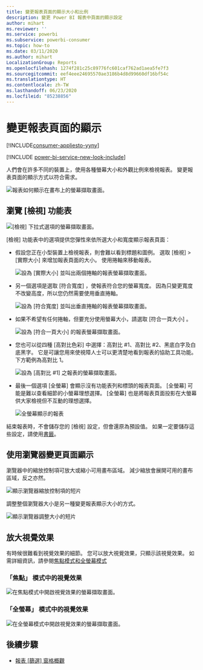 ```yaml
---
title: 變更報表頁面的顯示大小和比例
description: 變更 Power BI 報表中頁面的顯示設定
author: mihart
ms.reviewer: ''
ms.service: powerbi
ms.subservice: powerbi-consumer
ms.topic: how-to
ms.date: 03/11/2020
ms.author: mihart
LocalizationGroup: Reports
ms.openlocfilehash: 1274f281c25c89776fc601caf762ad1aea5fe7f3
ms.sourcegitcommit: eef4eee24695570ae3186b4d8d99660df16bf54c
ms.translationtype: HT
ms.contentlocale: zh-TW
ms.lasthandoff: 06/23/2020
ms.locfileid: "85238856"
---
```

# <a name="change-the-display-of-a-report-page"></a>變更報表頁面的顯示

[!INCLUDE[consumer-appliesto-yyny](../includes/consumer-appliesto-yyny.md)]

[!INCLUDE [power-bi-service-new-look-include](../includes/power-bi-service-new-look-include.md)]

人們會在許多不同的裝置上，使用各種螢幕大小和外觀比例來檢視報表。 變更報表頁面的顯示方式以符合需求。

![報表如何顯示在畫布上的螢幕擷取畫面。](media/end-user-report-view/power-bi-canvas.png)

## <a name="explore-the-view-menu"></a>瀏覽 [檢視] 功能表

![[檢視] 下拉式選項的螢幕擷取畫面。](media/end-user-report-view/power-bi-viewmenu.png)


[檢視]  功能表中的選項提供您彈性來依所選大小和寬度顯示報表頁面：

- 假設您正在小型裝置上檢視報表，則會難以看到標題和圖例。  選取 [檢視]   > [實際大小]  來增加報表頁面的大小。 使用捲軸來移動報表。

    ![設為 [實際大小] 並叫出兩個捲軸的報表螢幕擷取畫面。](media/end-user-report-view/power-bi-view-actual.png)

- 另一個選項是選取 [符合寬度]  ，使報表符合您的螢幕寬度。 因為只變更寬度不改變高度，所以您仍然需要使用垂直捲軸。

  ![設為 [符合寬度] 並叫出垂直捲軸的報表螢幕擷取畫面。](media/end-user-report-view/power-bi-view-width.png)

- 如果不希望有任何捲軸，但要充分使用螢幕大小，請選取 [符合一頁大小]  。

   ![設為 [符合一頁大小] 的報表螢幕擷取畫面。](media/end-user-report-view/power-bi-view-fit.png)

- 您也可以從四種 [高對比色彩]  中選擇：高對比 #1、高對比 #2、黑底白字及白底黑字。 它是可讓您用來使視障人士可以更清楚地看到報表的協助工具功能。 下方範例為高對比 1。 

    ![設為 [高對比 #1] 之報表的螢幕擷取畫面。](media/end-user-report-view/power-bi-contrast1.png)

- 最後一個選項 [全螢幕]  會顯示沒有功能表列和標頭的報表頁面。 [全螢幕] 可能是難以查看細節的小螢幕理想選擇。  [全螢幕] 也是將報表頁面投影在大螢幕供大家檢視但不互動的理想選擇。  

    ![全螢幕顯示的報表](media/end-user-report-view/power-bi-full-screen.png)

結束報表時，不會儲存您的 [檢視]  設定，但會還原為預設值。 如果一定要儲存這些設定，請使用[書籤](end-user-bookmarks.md)。

## <a name="use-your-browser-to-change-page-display"></a>使用瀏覽器變更頁面顯示

瀏覽器中的縮放控制項可放大或縮小可用畫布區域。 減少縮放會展開可用的畫布區域，反之亦然。 

![顯示瀏覽器縮放控制項的短片](media/end-user-report-view/power-bi-zoom.png)

調整整個瀏覽器大小是另一種變更報表顯示大小的方式。 

![顯示瀏覽器調整大小的短片](media/end-user-report-view/power-bi-resize-browser.gif)

## <a name="zoom-in-on-a-visual"></a>放大視覺效果
有時候很難看到視覺效果的細節。 您可以放大視覺效果，只顯示該視覺效果。 如需詳細資訊，請參閱[焦點模式和全螢幕模式](end-user-focus.md)

### <a name="a-visual-in-focus-mode"></a>「焦點」  模式中的視覺效果

![在焦點模式中開啟視覺效果的螢幕擷取畫面。](media/end-user-report-view/power-bi-focus.png)

### <a name="a-visual-in-full-screen-mode"></a>「全螢幕」  模式中的視覺效果
![在全螢幕模式中開啟視覺效果的螢幕擷取畫面。](media/end-user-report-view/power-bi-full-screen.png)

## <a name="next-steps"></a>後續步驟

* [報表 [篩選] 窗格概觀](end-user-report-filter.md)